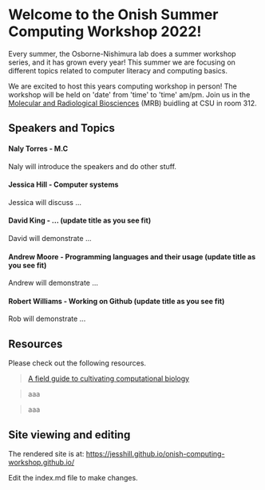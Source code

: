 # Welcome to the Onish Summer Computing Workshop 2022!

Every summer, the Osborne-Nishimura lab does a summer workshop series, and it has grown every year! This summer we are focusing on different topics related to computer literacy and computing basics. 

We are excited to host this years computing workshop in person! The workshop will be held on 'date' from 'time' to 'time' am/pm. Join us in the [Molecular and Radiological Biosciences](https://goo.gl/maps/e9LsEpLVtt4xpX8Z7) (MRB) buidling at CSU in room 312.

## Speakers and Topics 

#### Naly Torres - M.C 

Naly will introduce the speakers and do other stuff.

#### Jessica Hill - Computer systems 

Jessica will discuss ...

#### David King - ... (update title as you see fit)

David will demonstrate ...

#### Andrew Moore - Programming languages and their usage (update title as you see fit)

Andrew will demonstrate ...

#### Robert Williams - Working on Github (update title as you see fit)

Rob will demonstrate ...

## Resources

Please check out the following resources.

> [A field guide to cultivating computational biology](https://journals.plos.org/plosbiology/article?id=10.1371/journal.pbio.3001419)

> aaa

> aaa


## Site viewing and editing

The rendered site is at: https://jesshill.github.io/onish-computing-workshop.github.io/

Edit the index.md file to make changes.
